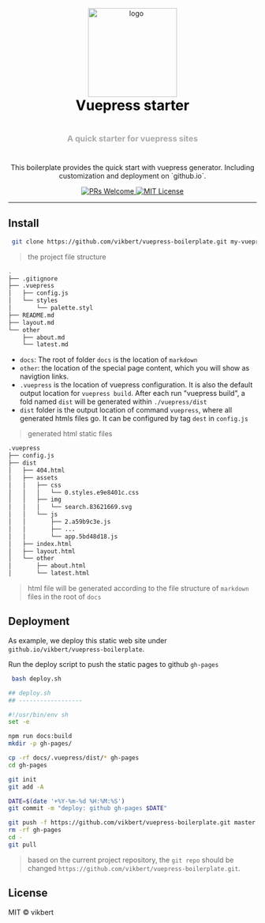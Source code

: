 <div align="center">
  <!-- Logo and title and sub-title -->
  <img src="https://vuepress.vuejs.org/hero.png" alt="logo" width="180"/>
  <h1 style="font-weight: bolder; color: black; margin-top: 0px">Vuepress starter</h1>
  <h3 style="color: darkgrey; margin: 40px 0"> 
    A quick starter for vuepress sites
  </h3>

  <!-- description of project -->
  <p>
    This boilerplate provides the quick start with vuepress generator. Including customization and deployment on `github.io`.
  </p>

  <!-- github icons for PR and License -->
  <p>
    <a href="#">
      <img src="https://img.shields.io/badge/PRs-Welcome-brightgreen.svg?style=flat-square" alt="PRs Welcome">
    </a>
    <a href="#">
      <img src="https://img.shields.io/badge/License-MIT-brightgreen.svg?style=flat-square" alt="MIT License">
    </a>
  </p>
</div>

---

## Install

```bash
 git clone https://github.com/vikbert/vuepress-boilerplate.git my-vuepress
```

> the project file structure
```bash
.
├── .gitignore
├── .vuepress
│   ├── config.js
│   └── styles
│       └── palette.styl
├── README.md
├── layout.md
└── other
    ├── about.md
    └── latest.md
```
- `docs`: The root of folder `docs` is the location of `markdown`
- `other`: the location of the special page content, which you will show as navigtion links.
- `.vuepress` is the location of vuepress configuration. It is also the default output location for `vuepress build`. After each run "vuepress build", a fold named `dist` will be generated within `./vuepress/dist`
- `dist` folder is the output location of command `vuepress`, where all generated htmls files go. It can be configured by tag `dest` in `config.js`

> generated html static files
```bash
.vuepress
├── config.js
├── dist
│   ├── 404.html
│   ├── assets
│   │   ├── css
│   │   │   └── 0.styles.e9e8401c.css
│   │   ├── img
│   │   │   └── search.83621669.svg
│   │   └── js
│   │       ├── 2.a59b9c3e.js
│   │       ├── ...
│   │       └── app.5bd48d18.js
│   ├── index.html
│   ├── layout.html
│   └── other
│       ├── about.html
│       └── latest.html
```
> html file will be generated according to the file structure of `markdown` files in the root of `docs`

## Deployment
As example, we deploy this static web site under `github.io/vikbert/vuepress-boilerplate`.

Run the deploy script to push the static pages to github `gh-pages`
```bash
 bash deploy.sh 
```

```bash
## deploy.sh
## ------------------

#!/usr/bin/env sh
set -e

npm run docs:build
mkdir -p gh-pages/

cp -rf docs/.vuepress/dist/* gh-pages
cd gh-pages

git init
git add -A

DATE=$(date '+%Y-%m-%d %H:%M:%S')
git commit -m "deploy: github gh-pages $DATE"

git push -f https://github.com/vikbert/vuepress-boilerplate.git master:gh-pages
rm -rf gh-pages
cd -
git pull
```
> based on the current project repository, the `git repo` should be changed `https://github.com/vikbert/vuepress-boilerplate.git`.




## License

MIT © vikbert
